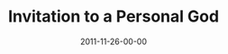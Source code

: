 ---
layout: message
category: message
series: "RSVP"
title: "Invitation to a Personal God"
date: 2011-11-26-00-00
message_id: 704
audio-description: "Chuck Mingo talks about the invitation of Christmas."
audio: "http://www.crossroads.net/players/media/hq/rsvp01.mp3"
audio-title: "Invitation to a Personal God"
audio-duration: "45:39"
program-description: "RSVP - Invitation to a Personal God (Program)"
program: "http://www.crossroads.net/players/media/hq/11_26-27_11Program.pdf"
program-title: "Invitation to a Personal God"
video-description: "Chuck Mingo talks about the invitation of Christmas."
video-title: "Invitation to a Personal God"
video: "https://s3.amazonaws.com/crossroadsvideomessages/rsvp01.mp4"
video-poster: "https://www.crossroads.net/uploadedfiles/rsvp01_still.jpg"
---